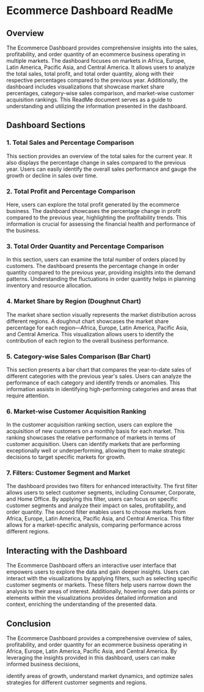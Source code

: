 # Ecommerce Dashboard ReadMe

## Overview

The Ecommerce Dashboard provides comprehensive insights into the sales, profitability, and order quantity of an ecommerce business operating in multiple markets. The dashboard focuses on markets in Africa, Europe, Latin America, Pacific Asia, and Central America. It allows users to analyze the total sales, total profit, and total order quantity, along with their respective percentages compared to the previous year. Additionally, the dashboard includes visualizations that showcase market share percentages, category-wise sales comparison, and market-wise customer acquisition rankings. This ReadMe document serves as a guide to understanding and utilizing the information presented in the dashboard.

## Dashboard Sections

### 1. Total Sales and Percentage Comparison

This section provides an overview of the total sales for the current year. It also displays the percentage change in sales compared to the previous year. Users can easily identify the overall sales performance and gauge the growth or decline in sales over time.

### 2. Total Profit and Percentage Comparison

Here, users can explore the total profit generated by the ecommerce business. The dashboard showcases the percentage change in profit compared to the previous year, highlighting the profitability trends. This information is crucial for assessing the financial health and performance of the business.

### 3. Total Order Quantity and Percentage Comparison

In this section, users can examine the total number of orders placed by customers. The dashboard presents the percentage change in order quantity compared to the previous year, providing insights into the demand patterns. Understanding the fluctuations in order quantity helps in planning inventory and resource allocation.

### 4. Market Share by Region (Doughnut Chart)

The market share section visually represents the market distribution across different regions. A doughnut chart showcases the market share percentage for each region—Africa, Europe, Latin America, Pacific Asia, and Central America. This visualization allows users to identify the contribution of each region to the overall business performance. 

### 5. Category-wise Sales Comparison (Bar Chart)

This section presents a bar chart that compares the year-to-date sales of different categories with the previous year's sales. Users can analyze the performance of each category and identify trends or anomalies. This information assists in identifying high-performing categories and areas that require attention.

### 6. Market-wise Customer Acquisition Ranking

In the customer acquisition ranking section, users can explore the acquisition of new customers on a monthly basis for each market. This ranking showcases the relative performance of markets in terms of customer acquisition. Users can identify markets that are performing exceptionally well or underperforming, allowing them to make strategic decisions to target specific markets for growth.

### 7. Filters: Customer Segment and Market

The dashboard provides two filters for enhanced interactivity. The first filter allows users to select customer segments, including Consumer, Corporate, and Home Office. By applying this filter, users can focus on specific customer segments and analyze their impact on sales, profitability, and order quantity. The second filter enables users to choose markets from Africa, Europe, Latin America, Pacific Asia, and Central America. This filter allows for a market-specific analysis, comparing performance across different regions.

## Interacting with the Dashboard

The Ecommerce Dashboard offers an interactive user interface that empowers users to explore the data and gain deeper insights. Users can interact with the visualizations by applying filters, such as selecting specific customer segments or markets. These filters help users narrow down the analysis to their areas of interest. Additionally, hovering over data points or elements within the visualizations provides detailed information and context, enriching the understanding of the presented data.

## Conclusion

The Ecommerce Dashboard provides a comprehensive overview of sales, profitability, and order quantity for an ecommerce business operating in Africa, Europe, Latin America, Pacific Asia, and Central America. By leveraging the insights provided in this dashboard, users can make informed business decisions,

 identify areas of growth, understand market dynamics, and optimize sales strategies for different customer segments and regions.
